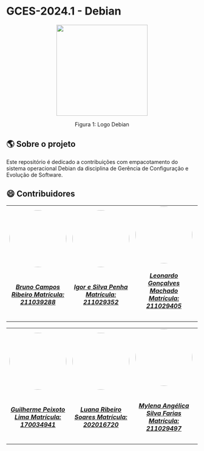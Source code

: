 # GCES-2024.1 - Debian

<div align="center">
    <img src="https://encrypted-tbn0.gstatic.com/images?q=tbn:ANd9GcQs0pzgvmH8ZBiHMzUpXBGO5QRp1SVF0T7jWA&s" style="width:25vw"/>
    <p> Figura 1: Logo Debian</p> 
</div>

## :earth_americas: Sobre o projeto
   Este repositório é dedicado a contribuições com empacotamento do sistema operacional Debian da disciplina de Gerência de Configuração e Evolução de Software.

## :smile: Contribuidores
<center>
<table style="margin-left: auto; margin-right: auto;">
    <tr>
        <td align="center">
            <a href="https://github.com/BrunoRiibeiro">
                <img style="border-radius: 50%;" src="https://github.com/BrunoRiibeiro.png" width="150px;"/>
                <h5 class="text-center"> <br> Bruno Campos Ribeiro Matrícula: 211039288 </h5>
            </a>
        </td>
      <td align="center">
            <a href="https://github.com/igorpenhaa">
                <img style="border-radius: 50%;" src="https://github.com/igorpenhaa.png" width="150px;"/>
                <h5 class="text-center"> <br> Igor e Silva Penha Matrícula: 211029352 </h5>
            </a>
        </td>
        <td align="center">
            <a href="https://github.com/leonardogonmac">
                <img style="border-radius: 50%;" src="https://github.com/leonardogonmac.png" width="150px;"/>
                <h5 class="text-center">Leonardo Gonçalves Machado <br> Matrícula: 211029405 </h5>
            </a>
        </td>
        <td align="center">
            <a href="https://github.com/analuizargds">
                <img style="border-radius: 50%;" src="https://github.com/analuizargds.png" width="150px;"/>
                <h5 class="text-center"> <br> Ana Luiza Rodrigues da Silva Matrícula: 211030676 </h5>
            </a>
        </td>
        <td align="center">
            <a href="https://github.com/Hellen159">
                <img style="border-radius: 50%;" src="https://github.com/Hellen159.png" width="150px;"/>
                <h5 class="text-center"> <br> Hellen Fernando Mendonça de Faria Matrícula: 202016480 </h5>
            </a>
        </td>
      <td align="center">
            <a href="https://github.com/santosm46">
                <img style="border-radius: 50%;" src="https://github.com/santosm46.png" width="150px;"/>
                <h5 class="text-center"> <br> Marcelo Araujo dos Santos Matrícula: 160035481 </h5>
            </a>
        </td>
    </tr>
</table>
<table style="margin-left: auto; margin-right: auto;">
    <tr>
        <td align="center">
            <a href="https://github.com/guipeeix7">
                <img style="border-radius: 50%;" src="https://github.com/guipeeix7.png" width="150px;"/>
                <h5 class="text-center"> <br> Guilherme Peixoto Lima Matrícula: 170034941 </h5>
            </a>
        </td>
        <td align="center">
            <a href="https://github.com/luanasoares0901">
                <img style="border-radius: 50%;" src="https://github.com/luanasoares0901.png" width="150px;"/>
                <h5 class="text-center"> <br> Luana Ribeiro Soares Matrícula: 202016720 </h5>
            </a>
        </td>
      <td align="center">
            <a href="https://github.com/Mylena-angelica">
                <img style="border-radius: 50%;" src="https://github.com/Mylena-angelica.png" width="150px;"/>
                <h5 class="text-center"> <br> Mylena Angélica Silva Farias Matrícula: 211029497 </h5>
            </a>
        </td>
      <td align="center">
            <a href="https://github.com/HenriPucci">
                <img style="border-radius: 50%;" src="https://github.com/HenriPucci.png" width="150px;"/>
                <h5 class="text-center"> <br> Henrique Pucci da Silva Pinto Matrícula: 202016506 </h5>
            </a>
        </td>
      <td align="center">
            <a href="https://github.com/ingridSCarvalho">
                <img style="border-radius: 50%;" src="https://github.com/ingridSCarvalho.png" width="150px;"/>
                <h5 class="text-center"> <br> Ingrid da Silva Carvalho Matrícula: 190029731 </h5>
            </a>
        </td>
    </tr>
</table>

